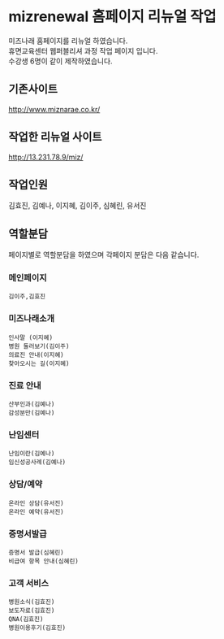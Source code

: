 # mizrenewal 홈페이지 리뉴얼 작업

미즈나래 홈페이지를 리뉴얼 하였습니다.  
휴면교육센터 웹퍼블리셔 과정 작업 페이지 입니다.  
수강생 6명이 같이 제작하였습니다.  

## 기존사이트
http://www.miznarae.co.kr/
## 작업한 리뉴얼 사이트
http://13.231.78.9/miz/

## 작업인원
김효진, 김예나, 이지혜, 김이주, 심혜린, 유서진  

## 역할분담
페이지별로 역할분담을 하였으며 각페이지 분담은 다음 같습니다.
### 메인페이지
	김이주,김효진
### 미즈나래소개
	인사말 (이지혜)  
	병원 둘러보기(김이주)  
	의료진 안내(이지혜)  
	찾아오시는 길(이지혜)
### 진료 안내
	산부인과(김예나)  
	감성분만(김예나)
### 난임센터
	난임이란(김예나)  
	임신성공사례(김예나)
### 상담/예약
	온라인 상담(유서진)  
	온라인 예약(유서진)
### 증명서발급
	증명서 발급(심혜린)  
	비급여 항목 안내(심혜린)
### 고객 서비스
	병원소식(김효진)  
	보도자료(김효진)  
	QNA(김효진)  
	병원이용후기(김효진)
